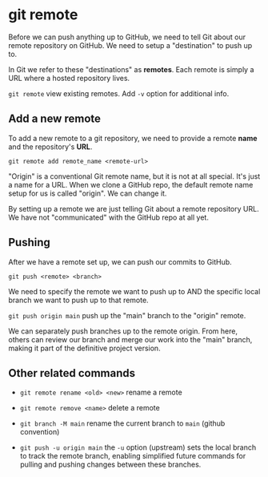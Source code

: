 # git remote

Before we can push anything up to GitHub, we need to tell Git about our remote repository on GitHub. We need to setup a "destination" to push up to.

In Git we refer to these "destinations" as **remotes**. Each remote is simply a URL where a hosted repository lives.

`git remote` view existing remotes. Add `-v` option for additional info.

## Add a new remote

To add a new remote to a git repository, we need to provide a remote **name** and the repository's **URL**.

`git remote add remote_name <remote-url>`

"Origin" is a conventional Git remote name, but it is not at all special. It's just a name for a URL. When we clone a GitHub repo, the default remote name setup for us is called "origin". We can change it.

By setting up a remote we are just telling Git about a remote repository URL. We have not "communicated" with the GitHub repo at all yet.

## Pushing

After we have a remote set up, we can push our commits to GitHub.

`git push <remote> <branch>`

We need to specify the remote we want to push up to AND the specific local branch we want to push up to that remote.

`git push origin main` push up the "main" branch to the "origin" remote.

We can separately push branches up to the remote origin. From here, others can review our branch and merge our work into the "main" branch, making it part of the definitive project version.

## Other related commands

- `git remote rename <old> <new>` rename a remote

- `git remote remove <name>` delete a remote

- `git branch -M main` rename the current branch to `main` (github convention)

- `git push -u origin main` the `-u` option (upstream) sets the local branch to track the remote branch, enabling simplified future commands for pulling and pushing changes between these branches.
